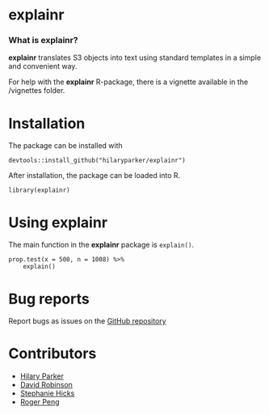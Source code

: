 # explainr

### What is explainr?

**explainr** translates S3 objects into text using standard templates in a simple and convenient way. 

For help with the **explainr** R-package, there is a vignette available in the /vignettes folder.
  
# Installation

The package can be installed with

    devtools::install_github("hilaryparker/explainr")

After installation, the package can be loaded into R.

    library(explainr)

# Using explainr

The main function in the **explainr** package is `explain()`.  

```
prop.test(x = 500, n = 1008) %>% 
    explain()
```

# Bug reports
Report bugs as issues on the [GitHub repository](https://github.com/hilaryparker/explainr)

# Contributors

* [Hilary Parker](https://github.com/hilaryparker)
* [David Robinson](https://github.com/dgrtwo)
* [Stephanie Hicks](https://github.com/stephaniehicks)
* [Roger Peng](https://github.com/rdpeng)

